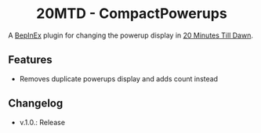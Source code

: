 <h1 align="center">20MTD - CompactPowerups</h1>

A [BepInEx](https://github.com/BepInEx/BepInEx/releases) plugin for changing the powerup display in [20 Minutes Till Dawn](https://store.steampowered.com/app/1966900/20_Minutes_Till_Dawn/).

## Features
- Removes duplicate powerups display and adds count instead

## Changelog
- v.1.0.:   Release